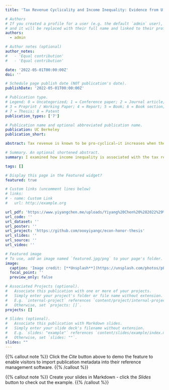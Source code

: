 ```yaml
---
title: 'Tax Revenue Cyclicality and Income Inequality: Evidence from U.S. Counties From 1989 to 2019'

# Authors
# If you created a profile for a user (e.g. the default `admin` user), write the username (folder name) here
# and it will be replaced with their full name and linked to their profile.
authors:
  - admin

# Author notes (optional)
author_notes:
#   - 'Equal contribution'
#   - 'Equal contribution'

date: '2022-05-01T00:00:00Z'
doi: ''

# Schedule page publish date (NOT publication's date).
publishDate: '2022-05-01T00:00:00Z'

# Publication type.
# Legend: 0 = Uncategorized; 1 = Conference paper; 2 = Journal article;
# 3 = Preprint / Working Paper; 4 = Report; 5 = Book; 6 = Book section;
# 7 = Thesis; 8 = Patent
publication_types: ['7']

# Publication name and optional abbreviated publication name.
publication: UC Berkeley
publication_short: 

abstract: Tax revenue is known to be pro-cyclical–it increases when the economy is booming, and falls when a recession takes over. It is important to understand the exact dynamics of these cyclical fluctuations of tax revenue as many offerings of the public goods, on top of other things, depend on the government budget, especially on a local level. Therefore, it is worthwhile to consider various factors that may have either strengthened or lessened the impact of business cycles on government tax revenue. In my paper, I will examine how income inequality may be associated with the cyclicality of tax revenue chiefly using U.S. county individual taxable income data from 1989-2019. I will perform a panel regression analysis looking at how tax revenue cyclicality in each county varies by income inequality at the respective location. I find that the effect is significant across counties in the same time period, where counties with higher inequality tend to have a more volatile cyclical fluctuation of local tax revenue. However, it seems the rising income inequality over the past few decades had relatively small impact on tax revenue being more sensitive to the business cycle.

# Summary. An optional shortened abstract.
summary: I examined how income inequality is associated with the tax revenue cyclicality chiefly using U.S. county individual taxable income data from 1989-2019.

tags: []

# Display this page in the Featured widget?
featured: true

# Custom links (uncomment lines below)
# links:
# - name: Custom Link
#   url: http://example.org

url_pdf: 'https://www.yiyangchen.me/uploads/Yiyang%20Chen%20%282022%29%20-%20Tax%20Revenue%20Cyclicality%20and%20Income%20Inequality%20-%20Evidence%20from%20U.S.%20Counties%20from%201989-2019.pdf'
url_code: ''
url_dataset: ''
url_poster: ''
url_project: 'https://github.com/oooyiyangc/econ-honor-thesis'
url_slides: ''
url_source: ''
url_video: ''

# Featured image
# To use, add an image named `featured.jpg/png` to your page's folder.
image:
  caption: 'Image credit: [**Unsplash**](https://unsplash.com/photos/pLCdAaMFLTE)'
  focal_point: ''
  preview_only: false

# Associated Projects (optional).
#   Associate this publication with one or more of your projects.
#   Simply enter your project's folder or file name without extension.
#   E.g. `internal-project` references `content/project/internal-project/index.md`.
#   Otherwise, set `projects: []`.
projects: []

# Slides (optional).
#   Associate this publication with Markdown slides.
#   Simply enter your slide deck's filename without extension.
#   E.g. `slides: "example"` references `content/slides/example/index.md`.
#   Otherwise, set `slides: ""`.
slides: ""
---
```


{{% callout note %}}
Click the _Cite_ button above to demo the feature to enable visitors to import publication metadata into their reference management software.
{{% /callout %}}

{{% callout note %}}
Create your slides in Markdown - click the _Slides_ button to check out the example.
{{% /callout %}}

<!-- Supplementary notes can be added here, including [code, math, and images](https://wowchemy.com/docs/writing-markdown-latex/).
 -->